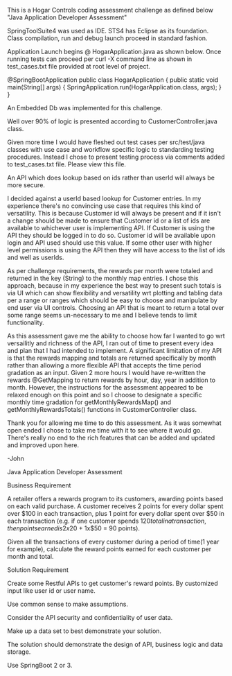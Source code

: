 This is a Hogar Controls coding assessment challenge as defined below "Java Application Developer Assessment"

SpringToolSuite4 was used as IDE. STS4 has Eclipse as its foundation. Class compilation, run and debug launch proceed in standard fashion.

Application Launch begins @ HogarApplication.java as shown below. Once running tests can proceed per curl -X command line as shown in test_cases.txt file provided at root level of project.

@SpringBootApplication
public class HogarApplication {
	public static void main(String[] args) {
		SpringApplication.run(HogarApplication.class, args);
	}
}

An Embedded Db was implemented for this challenge. 

Well over 90% of logic is presented according to CustomerController.java class.

Given more time I would have fleshed out test cases per src/test/java classes with use case and workflow specific logic to standarding testing procedures. Instead I chose to present testing process via comments added to test_cases.txt file. Please view this file.

An API which does lookup based on ids rather than userId will always be more secure.

I decided against a userId based lookup for Customer entries. In my experience there's no convincing use case that requires this kind of versatility. This is because Customer id will always be present and if it isn't a change should be made to ensure that Customer id or a list of ids are available to whichever user is implementing API. If Customer is using the API they should be logged in to do so. Customer id will be available upon login and API used should use this value. If some other user with higher level permissions is using the API then they will have access to the list of ids and well as userIds.

As per challenge requirements, the rewards per month were totaled and returned in the key (String) to the monthly map entries. I chose this approach, because in my experience the best way to present such totals is via UI which can show flexibility and versatility wrt plotting and tabling data per a range or ranges which should be easy to choose and manipulate by end user via UI controls. Choosing an API that is meant to return a total over some range seems un-necessary to me and I believe tends to limit functionality.

As this assessment gave me the ability to choose how far I wanted to go wrt versailitly and richness of the API, I ran out of time to present every idea and plan that I had intended to implement. A significant limitation of my API is that the rewards mapping and totals are returned specifically by month rather than allowing a more flexible API that accepts the time period gradation as an input. Given 2 more hours I would have re-written the rewards @GetMapping to return rewards by hour, day, year in addition to month. However, the instructions for the assessment appeared to be relaxed enough on this point and so I choose to designate a specific monthly time gradation for getMonthlyRewardsMap() and getMonthlyRewardsTotals() functions in CustomerController class.

Thank you for allowing me time to do this assessment. As it was somewhat open ended I chose to take me time with it to see where it would go. There's really no end to the rich features that can be added and updated and improved upon here.

-John




Java Application Developer Assessment

Business Requirement

A retailer offers a rewards program to its customers, awarding points based on each valid purchase. A customer receives 2 points for every dollar spent over $100 in each transaction, plus 1 point for every dollar spent over $50 in each transaction (e.g. if one customer spends $120 total in a transaction, then points earned is 2x$20 + 1x$50 = 90 points).

Given all the transactions of every customer during a period of time(1 year for example), calculate the reward points earned for each customer per month and total.

Solution Requirement

Create some Restful APIs to get customer's reward points. By customized input like user id or user name.

Use common sense to make assumptions.

Consider the API security and confidentiality of user data.

Make up a data set to best demonstrate your solution.

The solution should demonstrate the design of API, business logic and data storage.

Use SpringBoot 2 or 3.
